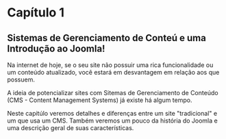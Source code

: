 # Capítulo 1
## Sistemas de Gerenciamento de Conteú e uma Introdução ao Joomla!
  Na internet de hoje, se o seu site não possuir uma rica funcionalidade ou um conteúdo atualizado, você estará em desvantagem em relação aos que possuem.
 
 A ideia de potencializar sites com Sitemas de Gerenciamento  de Conteúdo (CMS - Content Management Systems) já existe há algum tempo.
 
 Neste capitúlo veremos detalhes e diferenças entre um site "tradicional" e um que usa um CMS. Também veremos um pouco da história do Joomla e uma descrição geral de suas características.
